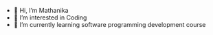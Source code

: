 - 👋 Hi, I’m Mathanika
- 👀 I’m interested in Coding
- 🌱 I’m currently learning software programming development course

<!---
Mathani1224/Mathani1224 is a ✨ special ✨ repository because its `README.md` (this file) appears on your GitHub profile.
You can click the Preview link to take a look at your changes.
--->
